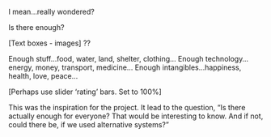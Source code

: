 I mean…really wondered?

Is there enough?

[Text boxes - images] ??

Enough stuff…food, water, land, shelter, clothing…
Enough technology…energy, money, transport, medicine…
Enough intangibles…happiness, health, love, peace…

[Perhaps use slider ‘rating’ bars. Set to 100%]

This was the inspiration for the project. It lead to the question, “Is there actually enough for everyone? That would be interesting to know. And if not, could there be, if we used alternative systems?”
